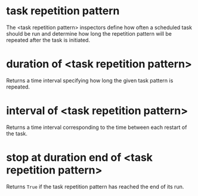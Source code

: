 # task repetition pattern

The &lt;task repetition pattern&gt; inspectors define how often a scheduled task should be run and determine how long the repetition pattern will be repeated after the task is initiated.

# duration of &lt;task repetition pattern&gt;

Returns a time interval specifying how long the given task pattern is repeated.

# interval of &lt;task repetition pattern&gt;

Returns a time interval corresponding to the time between each restart of the task.

# stop at duration end of &lt;task repetition pattern&gt;

Returns `True` if the task repetition  pattern has reached the end of its run.

